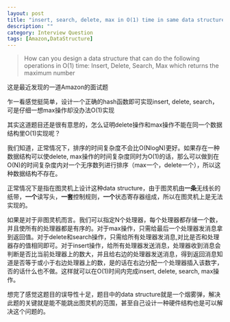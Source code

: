```yaml
---
layout: post
title: "insert, search, delete, max in O(1) time in same data structure? "
description: ""
category: Interview Question
tags: [Amazon,DataStructure]
---
```


> How can you design a data structure that can do the following operations in O(1) time:
Insert, Delete, Search, Max which returns the maximum number

这是最近发现的一道Amazon的面试题

乍一看感觉挺简单，设计一个正确的hash函数即可实现insert, delete, search，可是仔细一想max操作却没办法O(1)实现

其实这道题目还是很有意思的，怎么证明delete操作和max操作不能在同一个数据结构里O(1)实现呢？

我们知道，正常情况下，排序的时间复杂度不会比O(NlogN)更好。如果存在一种数据结构可以使delete, max操作的时间复杂度同时为O(1)的话，那么可以做到在O(N)的时间复杂度内对一个无序数列进行排序（max一个，delete一个），所以这种数据结构不存在。

正常情况下是指在图灵机上设计这种data structure，由于图灵机由**一条**无线长的纸带，**一个**读写头，**一套**控制规则，**一个**状态寄存器组成，所以在图灵机上是无法实现的。

如果是对于非图灵机而言。我们可以指定N个处理器，每个处理器都存储一个数，并且使所有的处理器都是有序的。对于max操作，只需给最后一个处理器发消息拿到返回值。对于delete和search操作，只需给所有处理器发消息,对比是否和处理器存的值相同即可。对于insert操作，给所有处理器发送消息，处理器收到消息会判断是否比当前处理器上的数大，并且给右边的处理器发送消息，得到返回消息知道是否等于或小于右边处理器上的数，是的话在右边分配一个处理器插入该数字，否的话什么也不做。这样就可以在O(1)时间内完成insert, delete, search, max操作。

想完了感觉这题目的误导性十足，题目中的data structure就是一个烟雾弹，解决此题的关键就是能不能跳出图灵机的范围，甚至自己设计一种硬件结构也是可以解决这个问题的。
